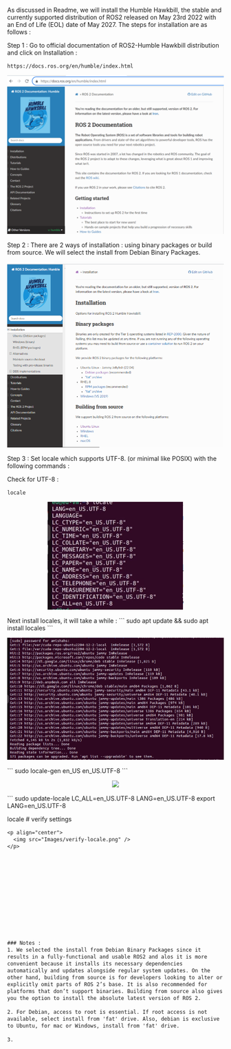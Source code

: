 As discussed in Readme, we will install the Humble Hawkbill, the stable and currently supported distribution of ROS2 released on May 23rd 2022 with an End of Life (EOL) date of May 2027. The steps for installation are as follows : 

Step 1 : Go to official documentation of ROS2-Humble Hawkbill distribution and click on Installation : 
```
https://docs.ros.org/en/humble/index.html
```
<p align="center">
  <img src="Images/ros2-install.png" />
</p>

Step 2 : There are 2 ways of installation : using binary packages or build from source. We will select the install from Debian Binary Packages. 
<p align="center">
  <img src="Images/debian.png" />
</p>

Step 3 : Set locale which supports UTF-8. (or minimal like POSIX) with the following commands : 

Check for UTF-8 :
```
locale
```
<p align="center">
  <img src="Images/locale.png" />
</p>
Next install locales, it will take a while :
```
sudo apt update && sudo apt install locales
```
<p align="center">
  <img src="Images/install-locales.png" />
</p>
```
sudo locale-gen en_US en_US.UTF-8
```
<p align="center">
  <img src="Images/install-locale2.png" />
</p>
```
sudo update-locale LC_ALL=en_US.UTF-8 LANG=en_US.UTF-8
export LANG=en_US.UTF-8

locale  # verify settings
```
<p align="center">
  <img src="Images/verify-locale.png" />
</p>













### Notes :
1. We selected the install from Debian Binary Packages since it results in a fully-functional and usable ROS2 and alos it is more convenient because it installs its necessary dependencies automatically and updates alongside regular system updates. On the other hand, building from source is for developers looking to alter or explicitly omit parts of ROS 2’s base. It is also recommended for platforms that don’t support binaries. Building from source also gives you the option to install the absolute latest version of ROS 2.

2. For Debian, access to root is essential. If root access is not available, select install from 'fat' drive. Also, debian is exclusive to Ubuntu, for mac or Windows, install from 'fat' drive.
   
3.  



